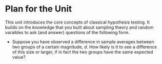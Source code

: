# Plan for the Unit 

This unit introduces the core concepts of classical hypothesis testing. It builds on the knowledge that you built about sampling theory and random varaibles to ask (and answer) questions of the following form. 

- Suppose you have observed a difference in sample averages between two groups of a certain magnitude, _d_. How likely is it to see a difference of this size or larger, if in fact the two groups have the same expected value?  
